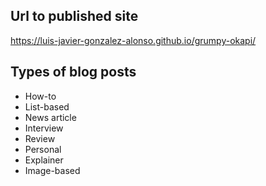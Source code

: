 ## Url to published site

https://luis-javier-gonzalez-alonso.github.io/grumpy-okapi/


## Types of blog posts

- How-to
- List-based
- News article
- Interview
- Review
- Personal
- Explainer
- Image-based
